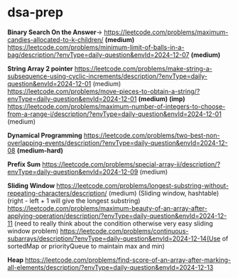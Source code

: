 # dsa-prep
**Binary Search On the Answer**-> https://leetcode.com/problems/maximum-candies-allocated-to-k-children/ **(medium)**
https://leetcode.com/problems/minimum-limit-of-balls-in-a-bag/description/?envType=daily-question&envId=2024-12-07 **(medium)**

**String Array 2 pointer**
https://leetcode.com/problems/make-string-a-subsequence-using-cyclic-increments/description/?envType=daily-question&envId=2024-12-01 (medium)
https://leetcode.com/problems/move-pieces-to-obtain-a-string/?envType=daily-question&envId=2024-12-01 **(medium) (imp)**
https://leetcode.com/problems/maximum-number-of-integers-to-choose-from-a-range-i/description/?envType=daily-question&envId=2024-12-01 (medium)

**Dynamical Programming**
https://leetcode.com/problems/two-best-non-overlapping-events/description/?envType=daily-question&envId=2024-12-08 **(medium-hard)**

**Prefix Sum**
https://leetcode.com/problems/special-array-ii/description/?envType=daily-question&envId=2024-12-09 (medium)

**Sliding Window**
https://leetcode.com/problems/longest-substring-without-repeating-characters/description/ (medium) (Sliding window, hashtable) (right - left + 1 will give the longest substring)
https://leetcode.com/problems/maximum-beauty-of-an-array-after-applying-operation/description/?envType=daily-question&envId=2024-12-11 (need to really think about the condition otherwise very easy sliding window problem)
https://leetcode.com/problems/continuous-subarrays/description/?envType=daily-question&envId=2024-12-14(Use of sortedMap or priorityQueue to maintain max and min)

**Heap**
https://leetcode.com/problems/find-score-of-an-array-after-marking-all-elements/description/?envType=daily-question&envId=2024-12-13



